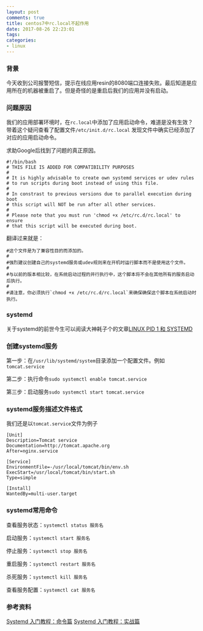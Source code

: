 ```yaml
---
layout: post
comments: true
title: centos7中rc.local不起作用
date: 2017-08-26 22:23:01
tags:
categories:
- linux
---
```


### 背景

今天收到公司报警短信，提示在线应用resin的8080端口连接失败。最后知道是应用所在的机器被重启了。但是奇怪的是重启后我们的应用并没有启动。

### 问题原因

我们的应用部署环境时，在`rc.local`中添加了应用启动命令，难道是没有生效？带着这个疑问查看了配置文件`/etc/init.d/rc.local` 发现文件中确实已经添加了对应的应用启动命令。

求助Google后找到了问题的真正原因。

<!-- more -->

```shell
#!/bin/bash
# THIS FILE IS ADDED FOR COMPATIBILITY PURPOSES
#
# It is highly advisable to create own systemd services or udev rules
# to run scripts during boot instead of using this file.
#
# In constrast to previous versions due to parallel execution during boot
# this script will NOT be run after all other services.
#
# Please note that you must run 'chmod +x /etc/rc.d/rc.local' to ensure
# that this script will be executed during boot.
```

翻译过来就是：

```
#这个文件是为了兼容性目的而添加的。
#
#强烈建议创建自己的systemd服务或udev规则来在开机时运行脚本而不是使用这个文件。
#
#与以前的版本相比较，在系统启动过程的并行执行中，这个脚本将不会在其他所有的服务启动后执行。
#
#请注意，你必须执行`chmod +x /etc/rc.d/rc.local`来确保确保这个脚本在系统启动时执行。
```

### systemd

关于systemd的前世今生可以阅读大神耗子个的文章[LINUX PID 1 和 SYSTEMD](https://coolshell.cn/articles/17998.html)

### 创建systemd服务

第一步：在`/usr/lib/systemd/system`目录添加一个配置文件。例如`tomcat.service`

第二步：执行命令`sudo systemctl enable tomcat.service`

第三步：启动服务`sudo systemctl start tomcat.service`

### systemd服务描述文件格式

我们还是以`tomcat.service`文件为例子

```shell
[Unit]
Description=Tomcat service 
Documentation=http://tomcat.apache.org
After=nginx.service

[Service]
EnvironmentFile=-/usr/local/tomcat/bin/env.sh
ExecStart=/usr/local/tomcat/bin/start.sh
Type=simple

[Install]
WantedBy=multi-user.target
```

### systemd常用命令

查看服务状态：`systemctl status 服务名`

启动服务：`systemctl start 服务名`

停止服务：`systemctl stop 服务名`

重启服务：`systemctl restart 服务名`

杀死服务：`systemctl kill 服务名`

查看服务配置：`systemctl cat 服务名`


### 参考资料

[Systemd 入门教程：命令篇](http://www.ruanyifeng.com/blog/2016/03/systemd-tutorial-commands.html)
[Systemd 入门教程：实战篇](http://www.ruanyifeng.com/blog/2016/03/systemd-tutorial-part-two.html)


